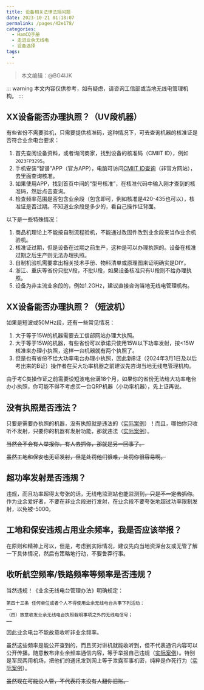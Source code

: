 ```yaml
---
title: 设备相关法律法规问题
date: 2023-10-21 01:18:07
permalink: /pages/42e178/
categories:
  - HamCQ手册
  - 走进业余无线电
  - 设备选择
tags:
  - 
---
```


> 本文编辑：@BG4IJK

::: warning
本文内容仅供参考，如有疑虑，请咨询工信部或当地无线电管理机构。
:::

## XX设备能否办理执照？（UV段机器）

有些省份不需要验机，只需要提供核准码，这种情况下，可去查询机器的核准证是否符合业余电台要求：

1. 首先查阅设备资料，或者询问商家，找到设备的核准码（CMIIT ID），例如`2023FP3295`。
2. 手机安装“智谱”APP（官方APP），电脑可访问[CMIIT ID查询](https://cmiitid.cn/)（非官方网站），去里面查询核准。
3. 如果使用APP，找到首页中间的“型号核准”，在核准代码中输入刚才查到的核准码，然后点击查询。
4. 检查频率范围是否包含业余段（包含即可，例如核准是420-435也可以），核准证是否过期。不知道业余段是多少的，看自己操作证背面。

以下是一些特殊情况：

1. 商品机理论上不能按自制流程验机，不能通过改固件改到业余段来当作业余机验机。
2. 核准证过期，但是设备在过期之前生产，这种是可以办理执照的。设备在核准过期之后生产则无法办理执照。
3. 自制机验机需要拿出相关技术手册、物料清单或原理图来证明确实是DIY。
4. 浙江、重庆等省份只批V段，不批U段，如果设备核准只有U段则不给办理执照。
5. 设备为非主流业余段的，例如1.2GHz，建议直接咨询当地无线电管理机构。

## XX设备能否办理执照？（短波机）

如果是短波或50MHz段，还有一些常见情况：

1. 大于等于15W的机器需要去工信部网站办理大执照。
2. 大于等于15W的机器，有些省份可以承诺只使用15W以下功率发射，按<15W核准来办理小执照，这样一台机器就有两个执照了。
3. 但是也有省份不给大功率电台办理小执照，因此新B证（2024年3月1日及以后考出来的B证）操作者在买大功率机器之前建议先咨询当地无线电管理机构。

由于考C类操作证之前需要设短波电台满18个月，如果你的省份无法给大功率电台办小执照，你可能不得不考虑买一台QRP机器（小功率机器），先上证再说。

## 没有执照是否违法？

只要是需要办执照的机器，没有执照就是违法的（[实际案例](https://mp.weixin.qq.com/s/M9GU5SjDW7s84QRwsXVXPA)）！而且，哪怕你只收听不发射，只要你的机器有发射功能，那就违法（[实际案例](https://mp.weixin.qq.com/s/yrT1O6Y9MC86M8YiDzBJhw)）。

<s>当然会不会有人举报你，有人去抓你，那就是另一回事了。</s>

<s>虽然工地和保安也无证发射，但是处罚他们很难，处罚你很容易啊。</s>

## 超功率发射是否违规？

违规，而且功率超得太夸张的话，无线电监测站也能监测到<s>，只是不一定去抓你</s>。作为业余爱好者，不要在非业余段进行发射，在业余段不要夸张地超过功率限制发射，以免被-5000。

## 工地和保安违规占用业余频率，我是否应该举报？

在原则和精神上可以，但是，考虑到实际情况，建议先向当地资深台友或无管了解一下具体情况，然后有策略地行动，不要鲁莽行事。

## 收听航空频率/铁路频率等频率是否违规？

当然违规！《业余无线电台管理办法》明确规定：

```
第四十三条 任何单位或者个人不得使用业余无线电台从事下列活动：
……
（四）故意收发业余无线电台执照载明事项之外的无线电信号；
……
```

因此业余电台不能故意收听非业余频率。

虽然这些频率是能公开查到的，而且买对讲机就能收听到，但不代表通讯内容可以公开传播。随意散布非业余频率通信内容，等于举报自己违规（[实际案例](https://mp.weixin.qq.com/s/3CsmmG3NU39NkVIzcPFdGA)）。特别是军民两用机场，把他们的通讯发到网上等于泄露军事机密，纯粹是作死行为（[实际案例](https://mp.weixin.qq.com/s/RzirP5HrAn95vqOG9vGnUg)）。

<s>虽然现在可能没人管，不代表将来没有人翻你旧账。</s>
